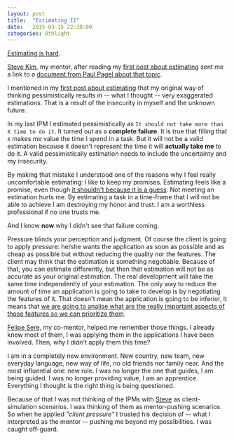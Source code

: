 ```yaml
---
layout: post
title:  "Estimating II"
date:   2015-03-15 22:30:00
categories: 8thlight 
---
```

[Estimating is hard][bob-hard-to-estimate].

[bob-hard-to-estimate]: http://blog.8thlight.com/uncle-bob/2012/04/20/Why-Is-Estimating-So-Hard.html

[Steve Kim][skim], my mentor, after reading my [first post about estimating][estimations1] sent me a link to a [document from Paul Pagel about that topic][paul-estimations]. 

[skim]: http://skim.la/
[estimations1]: http://demonh3x.github.io/8thlight/2015/03/06/estimating.html
[paul-estimations]: http://blog.8thlight.com/paul-pagel/FromEstimateToCommitment.pdf

I mentioned in my [first post about estimating][estimations1] that my original way of thinking pessimistically results in -- what I thought -- very exaggerated estimations. That is a result of the insecurity in myself and the unknown future. 

In my last IPM I estimated pessimistically as `It should not take more than X time to do it`. It turned out as a **complete failure**. It is true that filling that `X` makes me value the time I spend in a task. But it will not be a valid estimation because it doesn't represent the time it will **actually take me** to do it. A valid pessimistically estimation needs to include the uncertainty and my insecurity.

By making that mistake I understood one of the reasons why I feel really uncomfortable estimating: I like to keep my promises. Estimating feels like a promise, even though [it shouldn't because it is a guess][estimation-is-not-a-promise].
Not meeting an estimation hurts me. By estimating a task in a time-frame that I will not be able to achieve I am destroying my honor and trust. I am a worthless professional if no one trusts me. 

[estimation-is-not-a-promise]: https://signalvnoise.com/posts/2136-its-not-a-promise-its-a-guess

And I know **now** why I didn't see that failure coming.

Pressure blinds your perception and judgment. Of course the client is going to apply pressure: he/she wants the application as soon as possible and as cheap as possible but without reducing the quality nor the features.
The client may think that the estimation is something negotiable. Because of that, you can estimate differently, but then that estimation will not be as accurate as your original estimation. The real development will take the same time independently of your estimation.
The only way to reduce the amount of time an application is going to take to develop is by negotiating the features of it. That doesn't mean the application is going to be inferior, it means that [we are going to analise what are the really important aspects of those features so we can prioritize them][minimum-viable-product].

[minimum-viable-product]: https://kunuk.files.wordpress.com/2014/10/minimum-viable-product2.png

[Felipe Sere][fsere], my co-mentor, helped me remember those things. I already knew most of them, I was applying them in the applications I have been involved. Then, why I didn't apply them this time?

[fsere]: http://dev.fesere.de/

I am in a completely new environment.
New country, new team, new everyday language, new way of life, no old friends nor family near. And the most influential one: new role. I was no longer the one that guides, I am being guided. I was no longer providing value, I am an apprentice. Everything I thought is the right thing is being questioned.

Because of that I was not thinking of the IPMs with [Steve][skim] as client-simulation scenarios. I was thinking of them as mentor-pushing scenarios. So when he applied *"client pressure"* I trusted his decision of -- what I interpreted as the mentor -- pushing me beyond my possibilities. I was caught off-guard. 
